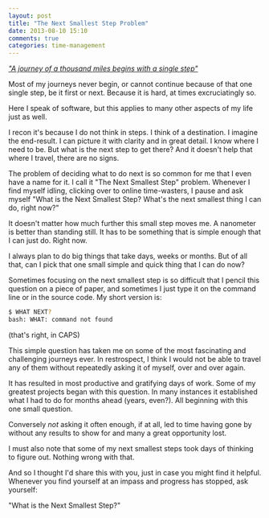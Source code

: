 ```yaml
---
layout: post
title: "The Next Smallest Step Problem"
date: 2013-08-10 15:10
comments: true
categories: time-management
---
```


*["A journey of a thousand miles begins with a single step"](http://en.wiktionary.org/wiki/a_journey_of_a_thousand_miles_begins_with_a_single_step)*

Most of my journeys never begin, or cannot continue because of that one
single step, be it first or next. Because it is hard, at times
excruciatingly so.

Here I speak of software, but this applies to many other aspects of my
life just as well.

I recon it's because I do not think in steps. I think of a
destination.  I imagine the end-result. I can picture it with clarity
and in great detail. I know where I need to be. But what is the next
step to get there? And it doesn't help that where I travel, there are
no signs.


The problem of deciding what to do next is so common for me that I
even have a name for it. I call it "The Next Smallest Step"
problem. Whenever I find myself idling, clicking over to online
time-wasters, I pause and ask myself "What is the Next Smallest Step?
What's the next smallest thing I can do, right now?"

It doesn't matter how much further this small step moves me. A
nanometer is better than standing still. It has to be something that
is simple enough that I can just do. Right now.

I always plan to do big things that take days, weeks or months. But of
all that, can I pick that one small simple and quick thing that I can
do now?

Sometimes focusing on the next smallest step is so difficult that I
pencil this question on a piece of paper, and sometimes I just type it
on the command line or in the source code. My short version is:

```bash
$ WHAT NEXT?
bash: WHAT: command not found
```

(that's right, in CAPS)

This simple question has taken me on some of the most fascinating and
challenging journeys ever. In restrospect, I think I would not be able
to travel any of them without repeatedly asking it of myself, over and
over again.

It has resulted in most productive and gratifying days of work. Some
of my greatest projects began with this question. In many instances it
established what I had to do for months ahead (years, even?). All
beginning with this one small question.

Conversely *not* asking it often enough, if at all, led to time having
gone by without any results to show for and many a great opportunity
lost.

I must also note that some of my next smallest steps took days of
thinking to figure out. Nothing wrong with that.

And so I thought I'd share this with you, just in case you might find
it helpful. Whenever you find yourself at an impass and progress
has stopped, ask yourself:

"What is the Next Smallest Step?"
